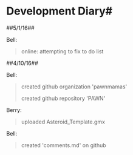 # Development Diary#
##5/1/16##


Bell:
> online: attempting to fix to do list

##4/10/16##


Bell: 
> created github organization 'pawnmamas'
>
> created github repository 'PAWN'

Berry:
> uploaded Asteroid_Template.gmx


Bell:

> created 'comments.md' on github
